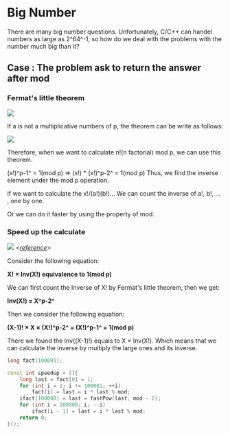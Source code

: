 # Big Number

There are many big number questions. Unfortunately, C/C++ can handel numbers as large as 2^64^-1, so how do we deal with the problems with the number much big than it?

## Case : The problem ask to return the answer after mod

### Fermat's little theorem

![](https://i.imgur.com/1m86sik.png)

If a is not a multiplicative numbers of p, the theorem can be write as follows:

![](https://i.imgur.com/KA1RmX1.png)

Therefore, when we want to calculate n!(n factorial) mod p, we can use this theorem.

(x!)^p-1^ = 1(mod p) => (x!) * (x!)^p-2^ = 1(mod p)
Thus, we find the inverse element under the mod p operation.

If we want to calculate the x!/(a!)(b!)...
We can count the inverse of a!, b!, ... , one by one.


Or we can do it faster by using the property of mod.

### Speed up the calculate
![](https://i.imgur.com/i19kQcJ.png)
<[*reference*](https://ithelp.ithome.com.tw/articles/10205906)>

Consider the following equation:

**X! × Inv(X!) equivalence to 1(mod p)**

We can first count the Inverse of X! by Fermat's little theorem, then we get:

**Inv(X!) = X^p-2^**

Then we consider the following equation:

**(X-1)! × X × (X!)^p-2^ = (X!)^p-1^ = 1(mod p)**

There we found the Inv((X-1)!) equals to X × Inv(X!). Which means that we can calculate the inverse by multiply the large ones and its inverse.

```C++
long fact[100001];

const int speedup = []{
    long last = fact[0] = 1;
    for (int i = 1; i != 100001; ++i)
        fact[i] = last = i * last % mod;
    ifact[100000] = last = fastPow(last, mod - 2);
    for (int i = 100000; i; --i)
        ifact[i - 1] = last = i * last % mod;
    return 0;
}();
```
